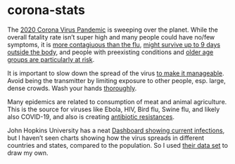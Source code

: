 # corona-stats

The [2020 Corona Virus Pandemic](https://en.wikipedia.org/wiki/2019%E2%80%9320_coronavirus_pandemic) is sweeping over the planet. While the overall fatality rate isn’t super high and many people could have no/few symptoms, it is [more contagiuous than the flu](https://www.nytimes.com/2020/02/29/health/coronavirus-flu.html), [might survive up to 9 days outside the body](https://www.ncbi.nlm.nih.gov/pubmed/32035997), and people with preexisting conditions and [older age groups are particularly at risk](https://www.businessinsider.com/coronavirus-compared-to-flu-mortality-rates-2020-3?op=1).

It is important to slow down the spread of the virus [to make it manageable](https://mobile.twitter.com/alxrdk/status/1237021885239635969). Avoid being the transmitter by limiting exposure to other people, esp. large, dense crowds. Wash your hands [thoroughly](https://www.youtube.com/watch?v=3PmVJQUCm4E).

Many epidemics are related to consumption of meat and animal agriculture. This is the source for viruses like Ebola, HIV, Bird flu, Swine flu, and likely also COVID-19, and also is creating [antibiotic resistances](https://www.youtube.com/watch?v=gnQL-brI-9I).

John Hopkins University has a neat [Dashboard showing current infections](https://coronavirus.jhu.edu/map.html), but I haven’t seen charts showing how the virus spreads in different countries and states, compared to the population. So I used [their data set](https://coronavirus.jhu.edu/map.html) to draw my own.
